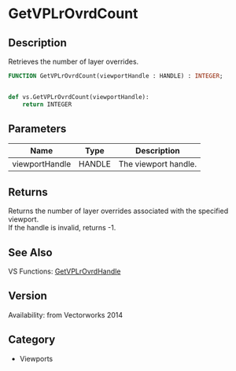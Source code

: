 # GetVPLrOvrdCount

## Description
Retrieves the number of layer overrides.

```pascal
FUNCTION GetVPLrOvrdCount(viewportHandle : HANDLE) : INTEGER;
```

```python

def vs.GetVPLrOvrdCount(viewportHandle):
    return INTEGER
```

## Parameters
|Name|Type|Description|
|---|---|---|
|viewportHandle|HANDLE|The viewport handle.|

## Returns
Returns the number of layer overrides associated with the specified viewport.<BR>
If the handle is invalid, returns -1.

## See Also
VS Functions:
[GetVPLrOvrdHandle](GetVPLrOvrdHandle.md)

## Version
Availability: from Vectorworks 2014
## Category
* Viewports

